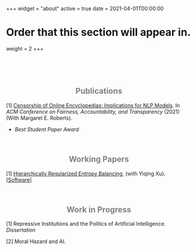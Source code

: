 +++
widget = "about"
active = true
date = 2021-04-01T00:00:00

# Order that this section will appear in.
weight = 2
+++

<br/><br/>
<br/>

<center><h2> <span style="color:grey"> Publications </span> </h2></center>

[1] [Censorship of Online Encyclopedias: Implications for NLP Models](https://doi.org/10.1145/3442188.3445916). In <em>ACM Conference on Fairness, Accountability, and Transparency</em> (2021) (With Margaret E. Roberts).
<ul>
<li> <em>Best Student Paper Award</em> </li>
</ul><br/>

<center><h2> <span style="color:grey"> Working Papers </span> </h2></center>

[1] [Hierarchically Regularized Entropy Balancing](https://papers.ssrn.com/sol3/papers.cfm?abstract_id=3807620), (with Yiqing Xu). [[Software](https://github.com/xuyiqing/hbal)]

<br/>
<center><h2> <span style="color:grey"> Work in Progress </span> </h2></center>

[1] Repressive Institutions and the Politics of Artificial Intelligence. *Dissertation*

[2] Moral Hazard and AI.